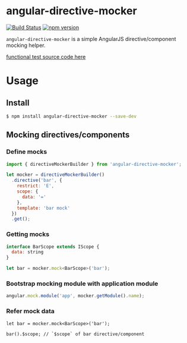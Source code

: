 angular-directive-mocker
===============

[![Build Status](https://travis-ci.org/hshn/angular-directive-mocker.svg?branch=master)](https://travis-ci.org/hshn/angular-directive-mocker) [![npm version](https://badge.fury.io/js/angular-directive-mocker.svg)](https://badge.fury.io/js/angular-directive-mocker)

`angular-directive-mocker` is a simple AngularJS directive/component mocking helper.

[functional test source code here](https://github.com/hshn/angular-directive-mocker/tree/master/test/index.spec.ts)

# Usage

## Install

```bash
$ npm install angular-directive-mocker --save-dev
```

## Mocking directives/components

### Define mocks

```js
import { directiveMockerBuilder } from 'angular-directive-mocker';

let mocker = directiveMockerBuilder()
  .directive('bar', {
    restrict: 'E',
    scope: {
      data: '='
    },
    template: 'bar mock'
  })
  .get();
```

### Getting mocks

```js
interface BarScope extends IScope {
  data: string
}

let bar = mocker.mock<BarScope>('bar');
```

### Bootstrap mocking module with application module

```js
angular.mock.module('app', mocker.getModule().name);
```

### Refer mock data

```
let bar = mocker.mock<BarScope>('bar');

bar().$scope; // `$scope` of bar directive/component
```
